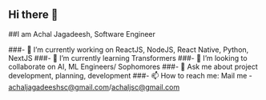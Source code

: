 ## Hi there 👋

##I am Achal Jagadeesh, Software Engineer

###- 🔭 I’m currently working on ReactJS, NodeJS, React Native, Python, NextJS
###- 🌱 I’m currently learning Transformers
###- 👯 I’m looking to collaborate on AI, ML Engineers/ Sophomores
###- 💬 Ask me about project development, planning, development
###- 📫 How to reach me: Mail me - achaljagadeeshsc@gmail.com/achaljsc@gmail.com

